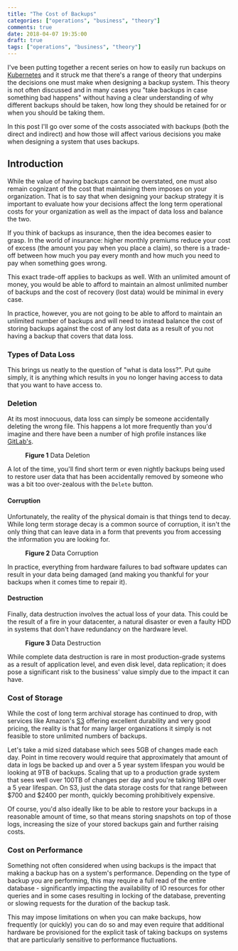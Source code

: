 ```yaml
---
title: "The Cost of Backups"
categories: ["operations", "business", "theory"]
comments: true
date: 2018-04-07 19:35:00
draft: true
tags: ["operations", "business", "theory"]
---
```


I've been putting together a recent series on how to easily run backups
on [Kubernetes][] and it struck me that there's a range of theory that underpins
the decisions one must make when designing a backup system. This theory is
not often discussed and in many cases you "take backups in case something bad
happens" without having a clear understanding of why different backups should
be taken, how long they should be retained for or when you should be taking
them.

In this post I'll go over some of the costs associated with backups (both the
direct and indirect) and how those will affect various decisions you make when
designing a system that uses backups.

<!--more-->

## Introduction
While the value of having backups cannot be overstated, one must also remain
cognizant of the cost that maintaining them imposes on your organization. That
is to say that when designing your backup strategy it is important to evaluate
how your decisions affect the long term operational costs for your organization
as well as the impact of data loss and balance the two.

If you think of backups as insurance, then the idea becomes easier to
grasp. In the world of insurance: higher monthly premiums reduce your
cost of excess (the amount you pay when you place a claim), so there is a
trade-off between how much you pay every month and how much you need to pay
when something goes wrong.

This exact trade-off applies to backups as well. With an unlimited amount
of money, you would be able to afford to maintain an almost unlimited number
of backups and the cost of recovery (lost data) would be minimal in every
case.

In practice, however, you are not going to be able to afford to maintain an
unlimited number of backups and will need to instead balance the cost of storing
backups against the cost of any lost data as a result of you not having a backup
that covers that data loss.

### Types of Data Loss
This brings us neatly to the question of "what is data loss?". Put quite
simply, it is anything which results in you no longer having access to data
that you want to have access to.

### Deletion
At its most innocuous, data loss can simply be someone accidentally deleting
the wrong file. This happens a lot more frequently than you'd imagine and there
have been a number of high profile instances like [GitLab's][gitlab-database-loss].

<Figure src="https://cdn.sierrasoftworks.com/blog/rolling_backups_deletion.jpg">

**Figure 1** Data Deletion
</Figure>

A lot of the time, you'll find short term or even nightly backups being used to
restore user data that has been accidentally removed by someone who was a bit too
over-zealous with the `Delete` button.

#### Corruption
Unfortunately, the reality of the physical domain is that things tend to decay. While
long term storage decay is a common source of corruption, it isn't the only thing that
can leave data in a form that prevents you from accessing the information you are looking
for.

<Figure src="https://cdn.sierrasoftworks.com/blog/rolling_backups_corruption.jpeg">

**Figure 2** Data Corruption
</Figure>

In practice, everything from hardware failures to bad software updates can result in
your data being damaged (and making you thankful for your backups when it comes time
to repair it).

#### Destruction
Finally, data destruction involves the actual loss of your data. This could
be the result of a fire in your datacenter, a natural disaster or even a
faulty HDD in systems that don't have redundancy on the hardware level.

<Figure src="https://cdn.sierrasoftworks.com/blog/rolling_backups_destruction.jpg">

**Figure 3** Data Destruction
</Figure>

While complete data destruction is rare in most production-grade systems
as a result of application level, and even disk level, data replication;
it does pose a significant risk to the business' value simply due to the
impact it can have.

### Cost of Storage
While the cost of long term archival storage has continued to drop, with
services like Amazon's [S3][] offering excellent durability and very good
pricing, the reality is that for many larger organizations it simply is not
feasible to store unlimited numbers of backups.

Let's take a mid sized database which sees 5GB of changes made each day. Point
in time recovery would require that approximately that amount of data in logs
be backed up and over a 5 year system lifespan you would be looking at 9TB of
backups. Scaling that up to a production grade system that sees well over 100TB
of changes per day and you're talking 18PB over a 5 year lifespan. On S3, just the
data storage costs for that range between $700 and $2400 per month, quickly becoming
prohibitively expensive.

Of course, you'd also ideally like to be able to restore your backups in a
reasonable amount of time, so that means storing snapshots on top of those logs,
increasing the size of your stored backups gain and further raising costs.

### Cost on Performance
Something not often considered when using backups is the impact that making
a backup has on a system's performance. Depending on the type of backup you
are performing, this may require a full read of the entire database - significantly
impacting the availability of IO resources for other queries and in some cases
resulting in locking of the database, preventing or slowing requests for the
duration of the backup task.

This may impose limitations on when you can make backups, how frequently (or quickly)
you can do so and may even require that additional hardware be provisioned for the
explicit task of taking backups on systems that are particularly sensitive to performance
fluctuations.

[gitlab-database-loss]: https://about.gitlab.com/2017/02/01/gitlab-dot-com-database-incident/
[Kubernetes]: https://kubernetes.io/
[S3]: https://aws.amazon.com/s3/


<script>
import Figure from "../../../components/ImageFigure.vue"

export default {
  components: {
    Figure
  }
}
</script>